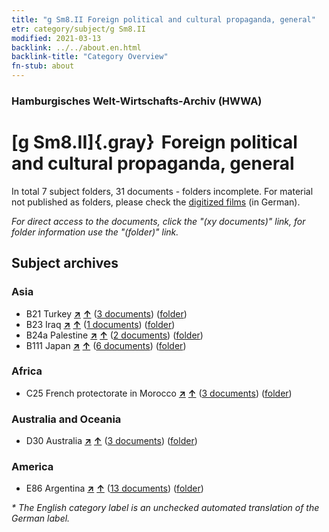 ```yaml
---
title: "g Sm8.II Foreign political and cultural propaganda, general"
etr: category/subject/g Sm8.II
modified: 2021-03-13
backlink: ../../about.en.html
backlink-title: "Category Overview"
fn-stub: about
---
```


### Hamburgisches Welt-Wirtschafts-Archiv (HWWA)
# [g Sm8.II]{.gray}&#8201; Foreign political and cultural propaganda, general&#160; 





In total 7 subject folders, 31 documents - folders incomplete.
For material not published as folders, please check the [digitized films](/film/h1_sh) (in German).

_For direct access to the documents, click the "(xy documents)" link, for folder information use the "(folder)" link._

## Subject archives



### Asia

- B21 Turkey [**&nearr;**](../../../geo/i/141111/about.en.html "Turkey (all folders)") [**&uarr;**](../../../geo/about.en.html#B21 "Country category system") (<a href="https://pm20.zbw.eu/dfgview/sh/141111,144580" title="about: Turkey : Foreign political and cultural propaganda, general" target="_blank">3 documents</a>) ([folder](http://purl.org/pressemappe20/folder/sh/141111,144580))
- B23 Iraq [**&nearr;**](../../../geo/i/141113/about.en.html "Iraq (all folders)") [**&uarr;**](../../../geo/about.en.html#B23 "Country category system") (<a href="https://pm20.zbw.eu/dfgview/sh/141113,144580" title="about: Iraq : Foreign political and cultural propaganda, general" target="_blank">1 documents</a>) ([folder](http://purl.org/pressemappe20/folder/sh/141113,144580))
- B24a Palestine [**&nearr;**](../../../geo/i/141115/about.en.html "Palestine (all folders)") [**&uarr;**](../../../geo/about.en.html#B24a "Country category system") (<a href="https://pm20.zbw.eu/dfgview/sh/141115,144580" title="about: Palestine : Foreign political and cultural propaganda, general" target="_blank">2 documents</a>) ([folder](http://purl.org/pressemappe20/folder/sh/141115,144580))
- B111 Japan [**&nearr;**](../../../geo/i/141272/about.en.html "Japan (all folders)") [**&uarr;**](../../../geo/about.en.html#B111 "Country category system") (<a href="https://pm20.zbw.eu/dfgview/sh/141272,144580" title="about: Japan : Foreign political and cultural propaganda, general" target="_blank">6 documents</a>) ([folder](http://purl.org/pressemappe20/folder/sh/141272,144580))

### Africa

- C25 French protectorate in Morocco [**&nearr;**](../../../geo/i/141358/about.en.html "French protectorate in Morocco (all folders)") [**&uarr;**](../../../geo/about.en.html#C25 "Country category system") (<a href="https://pm20.zbw.eu/dfgview/sh/141358,144580" title="about: French protectorate in Morocco : Foreign political and cultural propaganda, general" target="_blank">3 documents</a>) ([folder](http://purl.org/pressemappe20/folder/sh/141358,144580))

### Australia and Oceania

- D30 Australia [**&nearr;**](../../../geo/i/141621/about.en.html "Australia (all folders)") [**&uarr;**](../../../geo/about.en.html#D30 "Country category system") (<a href="https://pm20.zbw.eu/dfgview/sh/141621,144580" title="about: Australia : Foreign political and cultural propaganda, general" target="_blank">3 documents</a>) ([folder](http://purl.org/pressemappe20/folder/sh/141621,144580))

### America

- E86 Argentina [**&nearr;**](../../../geo/i/141692/about.en.html "Argentina (all folders)") [**&uarr;**](../../../geo/about.en.html#E86 "Country category system") (<a href="https://pm20.zbw.eu/dfgview/sh/141692,144580" title="about: Argentina : Foreign political and cultural propaganda, general" target="_blank">13 documents</a>) ([folder](http://purl.org/pressemappe20/folder/sh/141692,144580))


_* The English category label is an unchecked automated translation of the German label._

